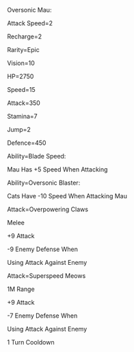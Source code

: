 Oversonic Mau:

Attack Speed=2

Recharge=2

Rarity=Epic

Vision=10

HP=2750

Speed=15

Attack=350

Stamina=7

Jump=2

Defence=450

Ability=Blade Speed:

Mau Has +5 Speed When Attacking

Ability=Oversonic Blaster:

Cats Have -10 Speed When Attacking Mau

Attack=Overpowering Claws

Melee

+9 Attack

-9 Enemy Defense When

Using Attack Against Enemy

Attack=Superspeed Meows

1M Range

+9 Attack

-7 Enemy Defense When

Using Attack Against Enemy

1 Turn Cooldown
